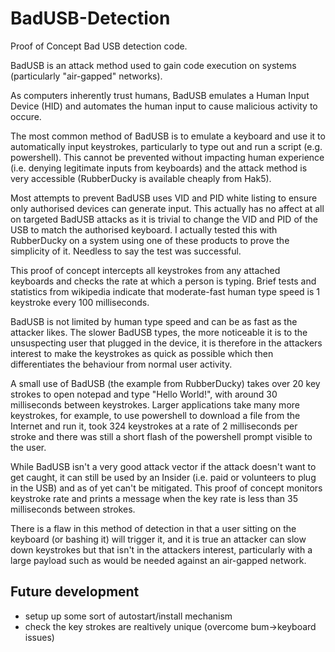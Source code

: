 # BadUSB-Detection
Proof of Concept Bad USB detection code.

BadUSB is an attack method used to gain code execution on systems (particularly "air-gapped" networks).

As computers inherently trust humans, BadUSB emulates a Human Input Device (HID) and automates the human input to cause malicious activity to occure.  

The most common method of BadUSB is to emulate a keyboard and use it to automatically input keystrokes, particularly to type out and run a script (e.g. powershell).  This cannot be prevented without impacting human experience (i.e. denying legitimate inputs from keyboards) and the attack method is very accessible (RubberDucky is available cheaply from Hak5).

Most attempts to prevent BadUSB uses VID and PID white listing to ensure only authorised devices can generate input.  This actually has no affect at all on targeted BadUSB attacks as it is trivial to change the VID and PID of the USB to match the authorised keyboard.  I actually tested this with RubberDucky on a system using one of these products to prove the simplicity of it.  Needless to say the test was successful.

This proof of concept intercepts all keystrokes from any attached keyboards and checks the rate at which a person is typing.  Brief tests and statistics from wikipedia indicate that moderate-fast human type speed is 1 keystroke every 100 milliseconds.  

BadUSB is not limited by human type speed and can be as fast as the attacker likes.  The slower BadUSB types, the more noticeable it is to the unsuspecting user that plugged in the device, it is therefore in the attackers interest to make the keystrokes as quick as possible which then differentiates the behaviour from normal user activity.

A small use of BadUSB (the example from RubberDucky) takes over 20 key strokes to open notepad and type "Hello World!", with around 30 milliseconds between keystrokes.  Larger applications take many more keystrokes, for example, to use powershell to download a file from the Internet and run it, took 324 keystrokes at a rate of 2 milliseconds per stroke and there was still a short flash of the powershell prompt visible to the user.

While BadUSB isn't a very good attack vector if the attack doesn't want to get caught, it can still be used by an Insider (i.e. paid or volunteers to plug in the USB) and as of yet can't be mitigated.  This proof of concept monitors keystroke rate and prints a message when the key rate is less than 35 milliseconds between strokes.

There is a flaw in this method of detection in that a user sitting on the keyboard (or bashing it) will trigger it, and it is true an attacker can slow down keystrokes but that isn't in the attackers interest, particularly with a large payload such as would be needed against an air-gapped network.

Future development
----------------------------------------------
- setup up some sort of autostart/install mechanism
- check the key strokes are realtively unique (overcome bum->keyboard issues)
